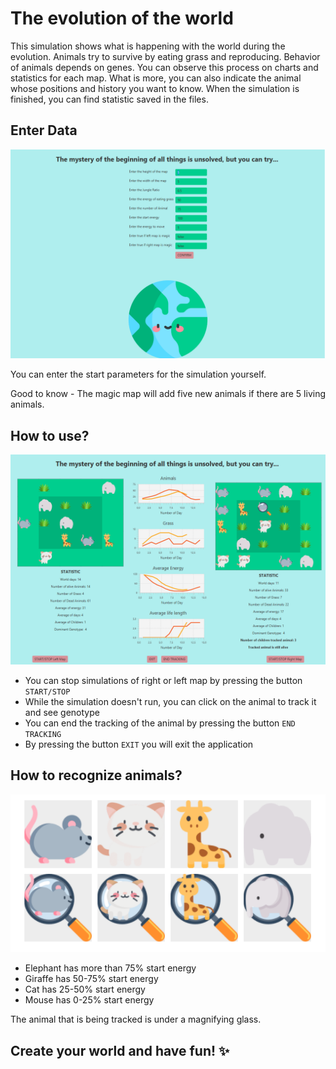 # The evolution of the world 

This simulation shows what is happening with the world during the evolution.
Animals try to survive by eating grass and reproducing. Behavior of animals depends on genes. You can observe this process on charts and statistics for each map.
What is more, you can also indicate the animal whose positions and history you want to know. When the simulation is finished, you can find statistic saved in the files.

## Enter Data

<img src="inputWindow.png"/>

You can enter the start parameters for the simulation yourself.

Good to know - The magic map will add five new animals if there are 5 living animals.


## How to use?

<img src="simulationWindow.png"/>

- You can stop simulations of right or left map by pressing the button `START/STOP`
- While the simulation doesn't run, you can click on the animal to track it and see genotype
- You can end the tracking of the animal by pressing the button `END TRACKING`
- By pressing the button `EXIT` you will exit the application


## How to recognize animals?

<img src="animals.png"/>

- Elephant has more than 75% start energy
- Giraffe has 50-75% start energy
- Cat has 25-50% start energy
- Mouse has 0-25% start energy

The animal that is being tracked is under a magnifying glass.

## Create your world and have fun! :sparkles:
